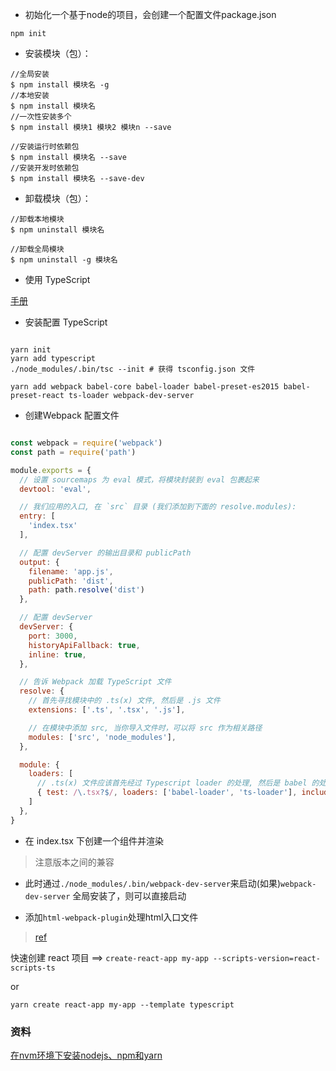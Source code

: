 
* 初始化一个基于node的项目，会创建一个配置文件package.json

`npm init`

* 安装模块（包）：

```
//全局安装
$ npm install 模块名 -g
//本地安装
$ npm install 模块名
//一次性安装多个
$ npm install 模块1 模块2 模块n --save

//安装运行时依赖包
$ npm install 模块名 --save
//安装开发时依赖包
$ npm install 模块名 --save-dev

```

* 卸载模块（包）：
```
//卸载本地模块
$ npm uninstall 模块名

//卸载全局模块
$ npm uninstall -g 模块名

```

* 使用 TypeScript

[手册](https://typescript.bootcss.com/)

- 安装配置 TypeScript

```

yarn init
yarn add typescript
./node_modules/.bin/tsc --init # 获得 tsconfig.json 文件

yarn add webpack babel-core babel-loader babel-preset-es2015 babel-preset-react ts-loader webpack-dev-server

```

- 创建Webpack 配置文件

``` javascript

const webpack = require('webpack')
const path = require('path')

module.exports = {
  // 设置 sourcemaps 为 eval 模式，将模块封装到 eval 包裹起来
  devtool: 'eval',

  // 我们应用的入口, 在 `src` 目录 (我们添加到下面的 resolve.modules):
  entry: [
    'index.tsx'
  ],

  // 配置 devServer 的输出目录和 publicPath
  output: {
    filename: 'app.js',
    publicPath: 'dist',
    path: path.resolve('dist')
  },

  // 配置 devServer 
  devServer: {
    port: 3000,
    historyApiFallback: true,
    inline: true,
  },

  // 告诉 Webpack 加载 TypeScript 文件
  resolve: {
    // 首先寻找模块中的 .ts(x) 文件, 然后是 .js 文件
    extensions: ['.ts', '.tsx', '.js'],

    // 在模块中添加 src, 当你导入文件时，可以将 src 作为相关路径
    modules: ['src', 'node_modules'],
  },

  module: {
    loaders: [
      // .ts(x) 文件应该首先经过 Typescript loader 的处理, 然后是 babel 的处理
      { test: /\.tsx?$/, loaders: ['babel-loader', 'ts-loader'], include: path.resolve('src') }
    ]
  },
}

```

- 在 index.tsx 下创建一个组件并渲染

> 注意版本之间的兼容

- 此时通过`./node_modules/.bin/webpack-dev-server`来启动(如果)`webpack-dev-server` 全局安装了，则可以直接启动

- 添加`html-webpack-plugin`处理html入口文件

> [ref](https://segmentfault.com/q/1010000013851451)

快速创建 react 项目 ==> `create-react-app my-app --scripts-version=react-scripts-ts`

or

 `yarn create react-app my-app --template typescript`

### 资料

[在nvm环境下安装nodejs、npm和yarn](https://www.51noip.cn/2018/06/16/install-node-npm-yarn-using-nvm/)